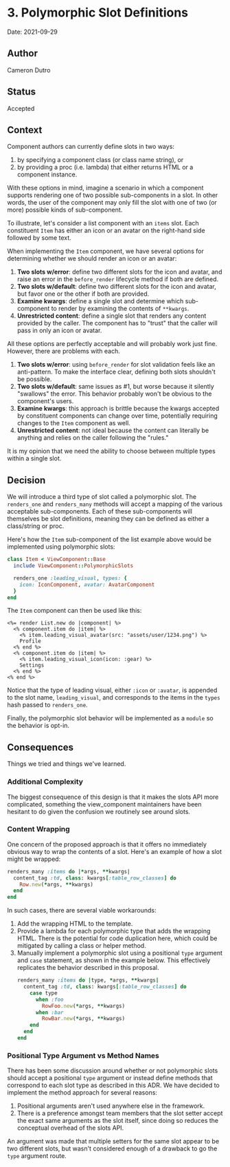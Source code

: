 # 3. Polymorphic Slot Definitions

Date: 2021-09-29

## Author

Cameron Dutro

## Status

Accepted

## Context

Component authors can currently define slots in two ways:

1. by specifying a component class (or class name string), or
1. by providing a proc (i.e. lambda) that either returns HTML or a component instance.

With these options in mind, imagine a scenario in which a component supports rendering one of two possible sub-components in a slot. In other words, the user of the component may only fill the slot with one of two (or more) possible kinds of sub-component.

To illustrate, let's consider a list component with an `items` slot. Each constituent `Item` has either an icon or an avatar on the right-hand side followed by some text.

When implementing the `Item` component, we have several options for determining whether we should render an icon or an avatar:

1. **Two slots w/error**: define two different slots for the icon and avatar, and raise an error in the `before_render` lifecycle method if both are defined.
1. **Two slots w/default**: define two different slots for the icon and avatar, but favor one or the other if both are provided.
1. **Examine kwargs**: define a single slot and determine which sub-component to render by examining the contents of `**kwargs`.
1. **Unrestricted content**: define a single slot that renders any content provided by the caller. The component has to "trust" that the caller will pass in only an icon or avatar.

All these options are perfectly acceptable and will probably work just fine. However, there are problems with each.

1. **Two slots w/error**: using `before_render` for slot validation feels like an anti-pattern. To make the interface clear, defining both slots shouldn't be possible.
1. **Two slots w/default**: same issues as #1, but worse because it silently "swallows" the error. This behavior probably won't be obvious to the component's users.
1. **Examine kwargs**: this approach is brittle because the kwargs accepted by constituent components can change over time, potentially requiring changes to the `Item` component as well.
1. **Unrestricted content**: not ideal because the content can literally be anything and relies on the caller following the "rules."

It is my opinion that we need the ability to choose between multiple types within a single slot.

## Decision

We will introduce a third type of slot called a polymorphic slot. The `renders_one` and `renders_many` methods will accept a mapping of the various acceptable sub-components. Each of these sub-components will themselves be slot definitions, meaning they can be defined as either a class/string or proc.

Here's how the `Item` sub-component of the list example above would be implemented using polymorphic slots:

```ruby
class Item < ViewComponent::Base
  include ViewComponent::PolymorphicSlots

  renders_one :leading_visual, types: {
    icon: IconComponent, avatar: AvatarComponent
  }
end
```

The `Item` component can then be used like this:

```html+erb
<%= render List.new do |component| %>
  <% component.item do |item| %>
    <% item.leading_visual_avatar(src: "assets/user/1234.png") %>
    Profile
  <% end %>
  <% component.item do |item| %>
    <% item.leading_visual_icon(icon: :gear) %>
    Settings
  <% end %>
<% end %>
```

Notice that the type of leading visual, either `:icon` or `:avatar`, is appended to the slot name, `leading_visual`, and corresponds to the items in the `types` hash passed to `renders_one`.

Finally, the polymorphic slot behavior will be implemented as a `module` so the behavior is opt-in.

## Consequences

Things we tried and things we've learned.

### Additional Complexity

The biggest consequence of this design is that it makes the slots API more complicated, something the view_component maintainers have been hesitant to do given the confusion we routinely see around slots.

### Content Wrapping

One concern of the proposed approach is that it offers no immediately obvious way to wrap the contents of a slot. Here's an example of how a slot might be wrapped:

```ruby
renders_many :items do |*args, **kwargs|
  content_tag :td, class: kwargs[:table_row_classes] do
    Row.new(*args, **kwargs)
  end
end
```

In such cases, there are several viable workarounds:

1. Add the wrapping HTML to the template.
1. Provide a lambda for each polymorphic type that adds the wrapping HTML. There is the potential for code duplication here, which could be mitigated by calling a class or helper method.
1. Manually implement a polymorphic slot using a positional `type` argument and `case` statement, as shown in the example below. This effectively replicates the behavior described in this proposal.
    ```ruby
    renders_many :items do |type, *args, **kwargs|
      content_tag :td, class: kwargs[:table_row_classes] do
        case type
          when :foo
            RowFoo.new(*args, **kwargs)
          when :bar
            RowBar.new(*args, **kwargs)
        end
      end
    end
    ```

### Positional Type Argument vs Method Names

There has been some discussion around whether or not polymorphic slots should accept a positional `type` argument or instead define methods that correspond to each slot type as described in this ADR. We have decided to implement the method approach for several reasons:

1. Positional arguments aren't used anywhere else in the framework.
1. There is a preference amongst team members that the slot setter accept the exact same arguments as the slot itself, since doing so reduces the conceptual overhead of the slots API.

An argument was made that multiple setters for the same slot appear to be two different slots, but wasn't considered enough of a drawback to go the `type` argument route.
